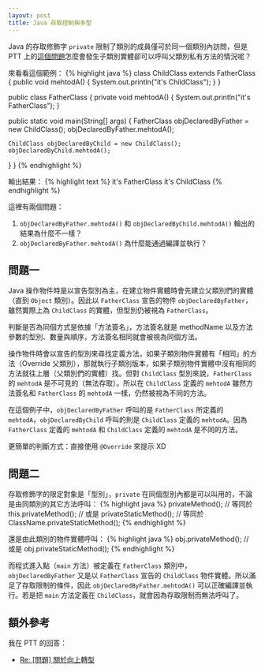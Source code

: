 ```yaml
---
layout: post
title: Java 存取控制與多型
---
```


Java 的存取修飾字 `private` 限制了類別的成員僅可於同一個類別內訪問，但是 PTT 上的[這個問題](http://www.ptt.cc/bbs/java/M.1475931276.A.45D.html)怎麼會發生子類別實體卻可以呼叫父類別私有方法的情況呢？

來看看這個範例：
{% highlight java %}
class ChildClass extends FatherClass {
  public void mehtodA() {
    System.out.println("it's ChildClass");
  }
}

public class FatherClass {
  private void mehtodA() {
    System.out.println("it's FatherClass");
  }

  public static void main(String[] args) {
    FatherClass objDeclaredByFather = new ChildClass();
    objDeclaredByFather.mehtodA();

    ChildClass objDeclaredByChild = new ChildClass();
    objDeclaredByChild.mehtodA();
  }
}
{% endhighlight %}

輸出結果：
{% highlight text %}
it's FatherClass
it's ChildClass
{% endhighlight %}

這裡有兩個問題：

1. `objDeclaredByFather.mehtodA()` 和 `objDeclaredByChild.mehtodA()` 輪出的結果為什麼不一樣？
2. `objDeclaredByFather.mehtodA()` 為什麼能通過編譯並執行？

## 問題一
Java 操作物件時是以宣告型別為主，在建立物件實體時會先建立父類別們的實體（直到 `Object` 類別）。因此以 `FatherClass` 宣告的物件 `objDeclaredByFather`，雖然實際上為 `ChildClass` 的實體，但型別仍被視為 `FatherClass`。

判斷是否為同個方式是依據「方法簽名」，方法簽名就是 methodName 以及方法參數的型別、數量與順序，方法簽名相同就會被視為同個方法。

操作物件時會以宣告的型別來尋找定義方法，如果子類別物件實體有「相同」的方法（Override 父類別），那就執行子類別版本，如果子類別物件實體中沒有相同的方法就往上層（父類別們的實體）找。但對 `ChildClass` 型別來說，`FatherClass` 的 `mehtodA` 是不可見的（無法存取）。所以在 `ChildClass` 定義的 `mehtodA` 雖然方法簽名和 `FatherClass` 的 `mehtodA` 一樣，仍然被視為不同的方法。

在這個例子中，`objDeclaredByFather` 呼叫的是 `FatherClass` 所定義的 `mehtodA`，`objDeclaredByChild` 呼叫的則是 `ChildClass` 定義的 `mehtodA`。因為 `FatherClass` 定義的 `mehtodA` 和 `ChildClass` 定義的 `mehtodA` 是不同的方法。

更簡單的判斷方式：直接使用 `@Override` 來提示 XD

## 問題二
存取修飾字的限定對象是「型別」，`private` 在同個型別內都是可以叫用的，不論是由同類別的其它方法呼叫：
{% highlight java %}
privateMethod();
// 等同於
this.privateMethod();
// 或是
privateStaticMethod();
// 等同於
ClassName.privateStaticMethod();
{% endhighlight %}

還是由此類別的物件實體呼叫：
{% highlight java %}
obj.privateMethod();
// 或是
obj.privateStaticMethod();
{% endhighlight %}

而程式進入點（`main` 方法）被定義在 `FatherClass` 類別中，`objDeclaredByFather` 又是以 `FatherClass` 宣告的 `ChildClass` 物件實體。所以滿足了存取限制的條件，因此 `objDeclaredByFather.mehtodA()` 可以正確編譯並執行。若是把 `main` 方法定義在 `ChildClass`，就會因為存取限制而無法呼叫了。

## 額外參考
我在 PTT 的回答：
* [Re: [問題] 關於向上轉型](https://www.ptt.cc/bbs/java/M.1475950066.A.A65.html)
